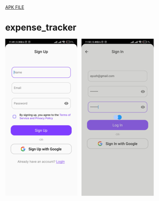 [APK FILE](https://github.com/akshatt25/CipherSchools-Flutter-Assignment/blob/main/assignment/app-release.apk)
# expense_tracker


<img src="assignment/screenshots/Screenshot_2024-01-17-11-49-42-516_com.cipherschools.assignment.jpg" alt="Image Alt Text" height="500" style="display:inline-block; margin-right:10px;">
<img src="assignment/screenshots/Screenshot_2024-01-17-11-50-01-356_com.cipherschools.assignment.jpg" alt="Image Alt Text" height="500" style="display:inline-block; margin-right:10px;">


